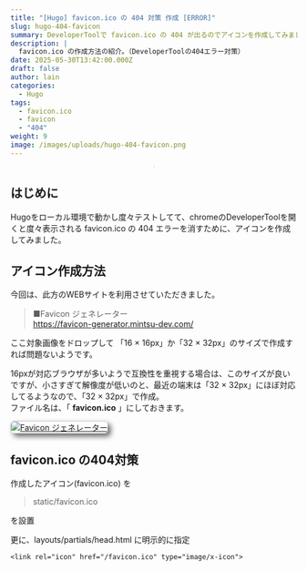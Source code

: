 ```yaml
---
title: "[Hugo] favicon.ico の 404 対策 作成 [ERROR]"
slug: hugo-404-favicon
summary: DeveloperToolで favicon.ico の 404 が出るのでアイコンを作成してみました
description: |
  favicon.ico の作成方法の紹介。（DeveloperToolの404エラー対策）
date: 2025-05-30T13:42:00.000Z
draft: false
author: lain
categories:
  - Hugo
tags:
  - favicon.ico
  - favicon
  - "404"
weight: 9
image: /images/uploads/hugo-404-favicon.png
---
```

<center>
<img src="/images/uploads/hugo-404-favicon.png" alt=""  loading="lazy" decoding="async" style="max-width:80%; height:auto; border:1px solid #ccc; border-radius:6px; " />
</center>

## はじめに

Hugoをローカル環境で動かし度々テストしてて、chromeのDeveloperToolを開くと度々表示される favicon.ico の 404 エラーを消すために、アイコンを作成してみました。

## アイコン作成方法

今回は、此方のWEBサイトを利用させていただきました。

> ■Favicon ジェネレーター<br>
> <https://favicon-generator.mintsu-dev.com/>

ここ対象画像をドロップして 「16 × 16px」か「32 × 32px」のサイズで作成すれば問題ないようです。

16pxが対応ブラウザが多いようで互換性を重視する場合は、このサイズが良いですが、小さすぎて解像度が低いのと、最近の端末は「32 × 32px」にほぼ対応してるようなので、「32 × 32px」で作成。<br>
ファイル名は、「 **favicon.ico** 」にしておきます。

 <a href="/images/uploads/favicon-generator.jpg" target="_blank">
<img src="/images/uploads/favicon-generator.jpg" alt="Favicon ジェネレーター"  loading="lazy" decoding="async" style="max-width:80%; height:auto; border:1px solid #ccc; border-radius:6px; box-shadow: 5px 5px 10px #666" />
</a>

## favicon.ico の404対策

作成したアイコン(favicon.ico) を

> static/favicon.ico

を設置

更に、layouts/partials/head.html に明示的に指定

```
<link rel="icon" href="/favicon.ico" type="image/x-icon">
```
